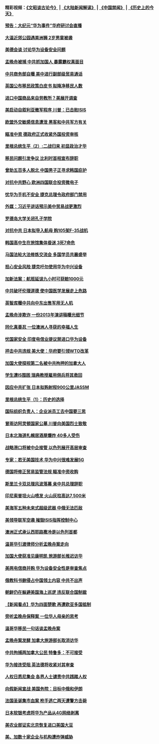 #### 精彩视频：[《文昭谈古论今》](https://github.com/gfw-breaker/wenzhao/blob/master/README.md?t=12200931) | [《大陆新闻解读》](https://github.com/gfw-breaker/ntdtv-comedy/blob/master/README.md?t=12200931) | [《中国禁闻》](https://github.com/gfw-breaker/ntdtv-news/blob/master/README.md?t=12200931) | [《历史上的今天》](https://github.com/gfw-breaker/today-in-history/blob/master/README.md?t=12200931) 

#### [预告：大纪元“华为事件”华府研讨会直播](../pages/nsc418/n10921256.md?t=12200931) 

#### [大温近郊公园遇美洲狮 2岁男童被袭](../pages/nsc418/n10921281.md?t=12200931) 

#### [美德会谈 讨论华为设备安全问题](../pages/nsc418/n10921303.md?t=12200931) 

#### [孟晚舟被捕 中共抓加国人 暴露霸权真面目](../pages/nsc418/n10921038.md?t=12200931) 

#### [中共商务部自曝 美中进行副部级贸易通话](../pages/nsc418/n10920635.md?t=12200931) 

#### [英国公布移民政策白皮书 拟降净移民人数](../pages/nsc418/n10920597.md?t=12200931) 

#### [进口中国商品来自劳教所？美展开调查](../pages/nsc418/n10920326.md?t=12200931) 

#### [美启动自叙利亚撤军程序 川普：已击败ISIS](../pages/nsc418/n10920579.md?t=12200931) 

#### [欧盟外交敏感信息遭泄 黑客和中共军方有关](../pages/nsc418/n10920529.md?t=12200931) 

#### [瞄准中资 德政府正式收紧外国投资审核](../pages/nsc418/n10920547.md?t=12200931) 

#### [里根总统生平（2）:二战归来 初显政治才华](../pages/nsc418/n10919484.md?t=12200931) 

#### [移民问题引发争议 比利时首相宣布辞职](../pages/nsc418/n10919907.md?t=12200931) 

#### [曾助五百多人脱北 中国男子正寻求韩国庇护](../pages/nsc418/n10919978.md?t=12200931) 

#### [对抗中共野心 欧洲四国联合投资微电子](../pages/nsc418/n10918997.md?t=12200931) 

#### [忧华为手机不安全 捷克总理令政府部门禁用](../pages/nsc418/n10918771.md?t=12200931) 

#### [外媒：习近平讲话预示美中贸易战更激烈](../pages/nsc418/n10918487.md?t=12200931) 

#### [罗德岛大学关闭孔子学院](../pages/nsc418/n10918386.md?t=12200931) 

#### [对抗中共 日本拟导入航母 购105架F-35战机](../pages/nsc418/n10917626.md?t=12200931) 

#### [韩国高中生在旅馆集体昏迷 3死7命危](../pages/nsc418/n10917805.md?t=12200931) 

#### [马国法轮大法修炼交流会 多国学员共襄盛举](../pages/nsc418/n10916286.md?t=12200931) 

#### [担心安全风险 捷克吁勿使用华为中兴设备](../pages/nsc418/n10916667.md?t=12200931) 

#### [加新法案：航班延误九小时可获赔1000元](../pages/nsc418/n10917325.md?t=12200931) 

#### [中共破坏伦理道德 使中国医学发展走上危路](../pages/nsc418/n10916806.md?t=12200931) 

#### [英智库曝中共向中东出售军用无人机](../pages/nsc418/n10916426.md?t=12200931) 

#### [孟晚舟涉欺诈 一份2013年演讲稿曝光细节](../pages/nsc418/n10916405.md?t=12200931) 

#### [同化真善忍 一位澳洲人寻获的幸福人生](../pages/nsc418/n10916061.md?t=12200931) 

#### [忧国家安全 印度电信业提议禁进口华为设备](../pages/nsc418/n10916414.md?t=12200931) 

#### [抨击中共违规 美大使：华府要引领WTO改革](../pages/nsc418/n10916337.md?t=12200931) 

#### [加国大使探视第二名被中共拘押的加拿大人](../pages/nsc418/n10916036.md?t=12200931) 

#### [学生遭IS围困 瑞典教授雇用佣兵将其救回](../pages/nsc418/n10915702.md?t=12200931) 

#### [因应中共扩张 日本拟购射程900公里JASSM](../pages/nsc418/n10915667.md?t=12200931) 

#### [里根总统生平（1）：历史的选择](../pages/nsc418/n10915488.md?t=12200931) 

#### [国际组织负责人：企业派员工去中国要三思](../pages/nsc418/n10914918.md?t=12200931) 

#### [冒雨访阿灵顿国家公墓 川普向美国烈士致敬](../pages/nsc418/n10914684.md?t=12200931) 

#### [日本北海道札幌居酒屋爆炸 40多人受伤](../pages/nsc418/n10914726.md?t=12200931) 

#### [战略港口将被中企接管 以色列展开高层审查](../pages/nsc418/n10914656.md?t=12200931) 

#### [专家：若无美国技术 华为中兴很难发展5G](../pages/nsc418/n10913393.md?t=12200931) 

#### [德国将修正贸易监管法规 瞄准中资收购](../pages/nsc418/n10914486.md?t=12200931) 

#### [斯里兰卡双总理风波落幕 亲中共总理辞职](../pages/nsc418/n10914382.md?t=12200931) 

#### [印尼索普坦火山喷发 火山灰柱高达7,500米](../pages/nsc418/n10914220.md?t=12200931) 

#### [美海军五种未来式超级武器 中俄无法匹敌](../pages/nsc418/n10913021.md?t=12200931) 

#### [美领导联军空袭 摧毁ISIS指挥控制中心](../pages/nsc418/n10913380.md?t=12200931) 

#### [澳洲正式承认西耶路撒冷是以色列首都](../pages/nsc418/n10913314.md?t=12200931) 

#### [温哥华引渡律师分析孟晚舟案走向](../pages/nsc418/n10911970.md?t=12200931) 

#### [加国大使获准见康明凯 旅游部长推迟访华](../pages/nsc418/n10912174.md?t=12200931) 

#### [美两电信商并购 华为设备安全性是审查焦点](../pages/nsc418/n10911931.md?t=12200931) 

#### [俄教科书删侵占中国领土内容 中共不出声](../pages/nsc418/n10911833.md?t=12200931) 

#### [朝鲜仍在躲避美国海上巡逻 违反联合国制裁](../pages/nsc418/n10911824.md?t=12200931) 

#### [【新闻看点】华为四面楚歌 再遭欧亚多国抵制](../pages/nsc418/n10911314.md?t=12200931) 

#### [旁听孟晚舟保释案 一位华人母亲的思考](../pages/nsc418/n10911766.md?t=12200931) 

#### [温哥华移民一句话谈孟晚舟案](../pages/nsc418/n10911793.md?t=12200931) 

#### [孟晚舟案发酵 加拿大旅游部长取消访华](../pages/nsc418/n10911719.md?t=12200931) 

#### [中共拘捕两加拿大公民 特鲁多：不可接受](../pages/nsc418/n10911648.md?t=12200931) 

#### [华为接连受阻 英法德将收紧对其审查](../pages/nsc418/n10911004.md?t=12200931) 

#### [人权日悉尼集会 各界人士谴责中共践踏人权](../pages/nsc418/n10910874.md?t=12200931) 

#### [向假新闻宣战 美国务院：目标中俄和伊朗](../pages/nsc418/n10909483.md?t=12200931) 

#### [法国圣诞集市血案 枪手逃亡两天遭警方击毙](../pages/nsc418/n10909711.md?t=12200931) 

#### [日本软银考虑将华为产品从4G网络剥离](../pages/nsc418/n10909502.md?t=12200931) 

#### [美农业部证实北京恢复进口美国大豆](../pages/nsc418/n10909553.md?t=12200931) 

#### [美、加数十家企业与机构遭炸弹威胁](../pages/nsc418/n10909561.md?t=12200931) 

